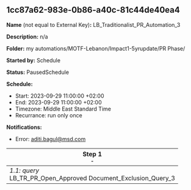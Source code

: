 ## 1cc87a62-983e-0b86-a40c-81c44de40ea4

**Name** (not equal to External Key)**:** LB_Traditionalist_PR_Automation_3

**Description:** n/a

**Folder:** my automations/MOTF-Lebanon/Impact1-5yrupdate/PR Phase/

**Started by:** Schedule

**Status:** PausedSchedule

**Schedule:**

* Start: 2023-09-29 11:00:00 +02:00
* End: 2023-09-29 11:00:00 +02:00
* Timezone: Middle East Standard Time
* Recurrance: run only once

**Notifications:**

* Error: aditi.bagul@msd.com

| Step 1<br>_<small>-</small>_ |
| --- |
| _1.1: query_<br>LB_TR_PR_Open_Approved Document_Exclusion_Query_3 |
